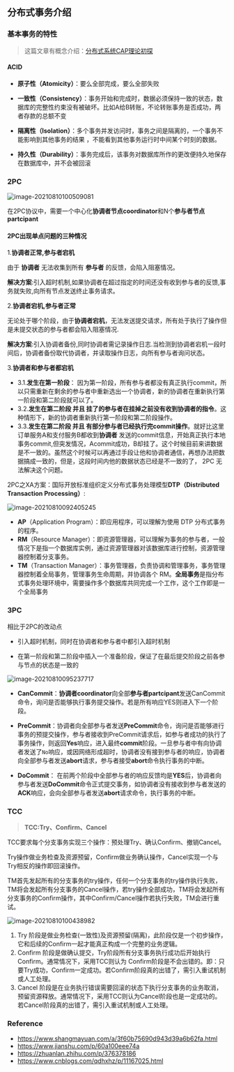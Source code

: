 ## 分布式事务介绍

### 基本事务的特性

> 这篇文章有概念介绍：[分布式系统CAP理论初探](https://blog.csdn.net/wat1r/article/details/119342154)

#### ACID

- **原子性（Atomicity）**：要么全部完成，要么全部失败

- **一致性（Consistency）**：事务开始和完成时，数据必须保持一致的状态，数据库的完整性约束没有被破坏。比如A给B转账，不论转账事务是否成功，两者存款的总额不变

- **隔离性（Isolation）**：多个事务并发访问时，事务之间是隔离的，一个事务不能影响到其他事务的结果 ，不能看到其他事务运行时中间某个时刻的数据。

- **持久性（Durability）**：事务完成后，该事务对数据库所作的更改便持久地保存在数据库中，并不会被回滚

### 2PC





![image-20210810100509081](D:\Dev\SrcCode\spring-boot-climbing\data-climbing-manuscripts\src\main\data\theory\分布式事务介绍.assets\image-20210810100509081.png)





在2PC协议中，需要一个中心化**协调者节点coordinator**和N个**参与者节点partcipant**

#### 2PC出现单点问题的三种情况

1.**协调者正常,参与者宕机**

 由于 **协调者** 无法收集到所有 **参与者** 的反馈，会陷入阻塞情况。

 **解决方案**:引入超时机制,如果协调者在超过指定的时间还没有收到参与者的反馈,事务就失败,向所有节点发送终止事务请求。

2.**协调者宕机,参与者正常**

 无论处于哪个阶段，由于**协调者宕机**，无法发送提交请求，所有处于执行了操作但是未提交状态的参与者都会陷入阻塞情况.

 **解决方案**:引入协调者备份,同时协调者需记录操作日志.当检测到协调者宕机一段时间后，协调者备份取代协调者，并读取操作日志，向所有参与者询问状态。

3.**协调者和参与者都宕机**

- 3.1.**发生在第一阶段**： 因为第一阶段，所有参与者都没有真正执行commit，所以只需重新在剩余的参与者中重新选出一个协调者，新的协调者在重新执行第一阶段和第二阶段就可以了。
- 3.2.**发生在第二阶段 并且 挂了的参与者在挂掉之前没有收到协调者的指令**。这种情形下，新的协调者重新执行第一阶段和第二阶段操作。
- 3.3.**发生在第二阶段 并且 有部分参与者已经执行完commit操作**。就好比这里订单服务A和支付服务B都收到**协调者** 发送的commit信息，开始真正执行本地事务commit,但突发情况，Acommit成功，B却挂了。这个时候目前来讲数据是不一致的。虽然这个时候可以再通过手段让他和协调者通信，再想办法把数据搞成一致的，但是，这段时间内他的数据状态已经是不一致的了， 2PC 无法解决这个问题。

2PC之XA方案：国际开放标准组织定义分布式事务处理模型**DTP（Distributed Transaction Processing）**:

![image-20210810092405245](D:\Dev\SrcCode\spring-boot-climbing\data-climbing-manuscripts\src\main\data\theory\分布式事务介绍.assets\image-20210810092405245.png)

- **AP**（Application Program）：即应用程序，可以理解为使用 DTP 分布式事务的程序。
- **RM**（Resource Manager）：即资源管理器，可以理解为事务的参与者，一般情况下是指一个数据库实例，通过资源管理器对该数据库进行控制，资源管理器控制着分支事务。
- **TM**（Transaction Manager）：事务管理器，负责协调和管理事务，事务管理器控制着全局事务，管理事务生命周期，并协调各个 RM。**全局事务**是指分布式事务处理环境中，需要操作多个数据库共同完成一个工作，这个工作即是一个全局事务

### 3PC

相比于2PC的改动点

- 引入超时机制，同时在协调者和参与者中都引入超时机制

- 在第一阶段和第二阶段中插入一个准备阶段，保证了在最后提交阶段之前各参与节点的状态是一致的

![image-20210810095237717](D:\Dev\SrcCode\spring-boot-climbing\data-climbing-manuscripts\src\main\data\theory\分布式事务介绍.assets\image-20210810095237717.png)

- **CanCommit**：**协调者coordinator**向全部**参与者partcipant**发送CanCommit命令，询问是否能够执行事务提交操作。若是所有响应YES则进入下一个阶段。

- **PreCommit**：协调者向全部参与者发送**PreCommit**命令，询问是否能够进行事务的预提交操作，参与者接收到PreCommit请求后，如参与者成功的执行了事务操作，则返回**Yes**响应，进入最终**commit**阶段。一旦参与者中有向协调者发送了`No`响应，或因网络形成超时，协调者没有接到参与者的响应，协调者向全部参与者发送**abort**请求，参与者接受**abort**命令执行事务的中断。

- **DoCommit**： 在前两个阶段中全部参与者的响应反馈均是**YES**后，协调者向参与者发送**DoCommit**命令正式提交事务，如协调者没有接收到参与者发送的**ACK**响应，会向全部参与者发送**abort**请求命令，执行事务的中断。

### TCC

> **TCC:Try、Confirm、Cancel**

TCC要求每个分支事务实现三个操作：预处理Try、确认Confirm、撤销Cancel。

Try操作做业务检查及资源预留，Confirm做业务确认操作，Cancel实现一个与Try相反的操作即回滚操作。

TM首先发起所有的分支事务的try操作，任何一个分支事务的try操作执行失败，TM将会发起所有分支事务的Cancel操作，若try操作全部成功，TM将会发起所有分支事务的Confirm操作，其中Confirm/Cancel操作若执行失败，TM会进行重试。


![image-20210810100438982](D:\Dev\SrcCode\spring-boot-climbing\data-climbing-manuscripts\src\main\data\theory\分布式事务介绍.assets\image-20210810100438982.png)

1. Try 阶段是做业务检查(一致性)及资源预留(隔离)，此阶段仅是一个初步操作，它和后续的Confirm一起才能真正构成一个完整的业务逻辑。
2. Confirm 阶段是做确认提交，Try阶段所有分支事务执行成功后开始执行 Confirm。通常情况下，采用TCC则认为 Confirm阶段是不会出错的。即：只要Try成功，Confirm一定成功。若Confirm阶段真的出错了，需引入重试机制或人工处理。
3. Cancel 阶段是在业务执行错误需要回滚的状态下执行分支事务的业务取消，预留资源释放。通常情况下，采用TCC则认为Cancel阶段也是一定成功的。若Cancel阶段真的出错了，需引入重试机制或人工处理。
   

### Reference

- https://www.shangmayuan.com/a/3f60b75690d943d39a6b62fa.html
- https://www.jianshu.com/p/60a100eee74a
- https://zhuanlan.zhihu.com/p/376378186
- https://www.cnblogs.com/qdhxhz/p/11167025.html